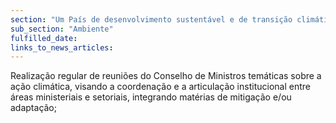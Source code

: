 ```yaml
---
section: "Um País de desenvolvimento sustentável e de transição climática"
sub_section: "Ambiente"
fulfilled_date:
links_to_news_articles:
---
```


Realização regular de reuniões do Conselho de Ministros temáticas sobre a ação climática, visando a coordenação e a articulação institucional entre áreas ministeriais e setoriais, integrando matérias de mitigação e/ou adaptação;